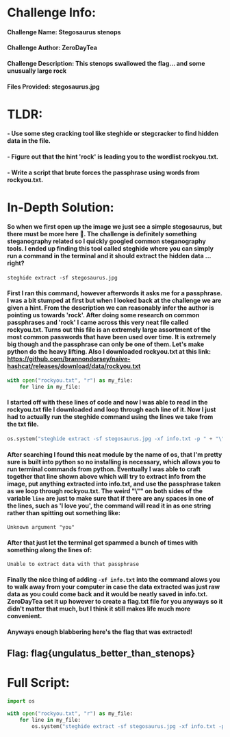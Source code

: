 # Challenge Info:

#### Challenge Name: Stegosaurus stenops

#### Challenge Author: ZeroDayTea

#### Challenge Description: This stenops swallowed the flag... and some unusually large rock

#### Files Provided: stegosaurus.jpg

# TLDR:

#### - Use some steg cracking tool like steghide or stegcracker to find hidden data in the file.
#### - Figure out that the hint 'rock' is leading you to the wordlist rockyou.txt.
#### - Write a script that brute forces the passphrase using words from rockyou.txt.

# In-Depth Solution: 

#### So when we first open up the image we just see a simple stegosaurus, but there must be more here 👀. The challenge is definitely something steganography related so I quickly googled common steganography tools. I ended up finding this tool called steghide where you can simply run a command in the terminal and it should extract the hidden data ... right?

`steghide extract -sf stegosaurus.jpg`

#### First I ran this command, however afterwords it asks me for a passphrase. I was a bit stumped at first but when I looked back at the challenge we are given a hint. From the description we can reasonably infer the author is pointing us towards 'rock'. After doing some research on common passphrases and 'rock' I came across this very neat file called rockyou.txt. Turns out this file is an extremely large assortment of the most common passwords that have been used over time. It is extremely big though and the passphrase can only be one of them. Let's make python do the heavy lifting. Also I downloaded rockyou.txt at this link: https://github.com/brannondorsey/naive-hashcat/releases/download/data/rockyou.txt

```python
with open("rockyou.txt", "r") as my_file:
	for line in my_file:
```

#### I started off with these lines of code and now I was able to read in the rockyou.txt file I downloaded and loop through each line of it. Now I just had to actually run the steghide command using the lines we take from the txt file.

```python
os.system("steghide extract -sf stegosaurus.jpg -xf info.txt -p " + "\"" + line + "\"")
```

#### After searching I found this neat module by the name of os, that I'm pretty sure is built into python so no installing is necessary, which allows you to run terminal commands from python. Eventually I was able to craft together that line shown above which will try to extract info from the image, put anything extracted into info.txt, and use the passphrase taken as we loop through rockyou.txt. The weird "\\"" on both sides of the variable `line` are just to make sure that if there are any spaces in one of the lines, such as 'I love you', the command will read it in as one string rather than spitting out something like: 

`Unknown argument "you"`

#### After that just let the terminal get spammed a bunch of times with something along the lines of:

`Unable to extract data with that passphrase`

#### Finally the nice thing of adding `-xf info.txt` into the command alows you to walk away from your computer in case the data extracted was just raw data as you could come back and it would be neatly saved in info.txt. ZeroDayTea set it up however to create a flag.txt file for you anyways so it didn't matter that much, but I think it still makes life much more convenient. 

#### Anyways enough blabbering here's the flag that was extracted!

## Flag: flag{ungulatus_better_than_stenops}

# Full Script: 

```python
import os

with open("rockyou.txt", "r") as my_file:
	for line in my_file:
		os.system("steghide extract -sf stegosaurus.jpg -xf info.txt -p " + "\"" + line + "\"")
```
